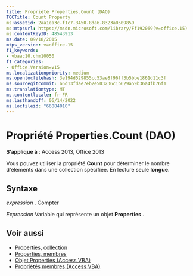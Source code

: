 ```yaml
---
title: Propriété Properties.Count (DAO)
TOCTitle: Count Property
ms:assetid: 2aa1ea3c-f1c7-3450-8da6-8323a0509859
ms:mtpsurl: https://msdn.microsoft.com/library/Ff192069(v=office.15)
ms:contentKeyID: 48543913
ms.date: 09/18/2015
mtps_version: v=office.15
f1_keywords:
- vbaac10.chm10050
f1_categories:
- Office.Version=v15
ms.localizationpriority: medium
ms.openlocfilehash: 3e194d529855cc53ae8f96ff3b5bbe1861d11c3f
ms.sourcegitcommit: a6d13fdae7eb2e503236c1b629a59b36a4fb76f1
ms.translationtype: MT
ms.contentlocale: fr-FR
ms.lasthandoff: 06/14/2022
ms.locfileid: "66084010"
---
```

# <a name="propertiescount-property-dao"></a>Propriété Properties.Count (DAO)


**S’applique à** : Access 2013, Office 2013

Vous pouvez utiliser la propriété **Count** pour déterminer le nombre d'éléments dans une collection spécifiée. En lecture seule **longue**.

## <a name="syntax"></a>Syntaxe

*expression* . Compter

*Expression* Variable qui représente un objet **Properties** .

## <a name="see-also"></a>Voir aussi

- [Properties, collection](properties-collection-dao.md)
- [Properties, membres](properties-members-dao.md)
- [Objet Properties (Access VBA)](/office/vba/api/Access.Properties)
- [Propriétés membres (Access VBA)](/previous-versions/office/ff836991(v=office.15))
